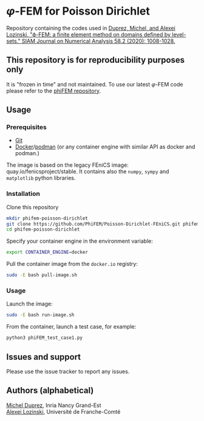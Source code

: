 # $\varphi$-FEM for Poisson Dirichlet

Repository containing the codes used in [Duprez, Michel, and Alexei Lozinski. "ϕ-FEM: a finite element method on domains defined by level-sets." SIAM Journal on Numerical Analysis 58.2 (2020): 1008-1028.](https://hal.science/hal-03685445/document)

## This repository is for reproducibility purposes only

It is "frozen in time" and not maintained.
To use our latest $\varphi$-FEM code please refer to the [phiFEM repository](https://github.com/PhiFEM/Poisson-Dirichlet-fenicsx).

## Usage

### Prerequisites

- [Git](https://git-scm.com/)
- [Docker](https://www.docker.com/)/[podman](https://podman.io/) (or any container engine with similar API as docker and podman.)

The image is based on the legacy FEniCS image: quay.io/fenicsproject/stable.
It contains also the `numpy`, `sympy` and `matplotlib` python libraries.

### Installation

Clone this repository
```bash
mkdir phifem-poisson-dirichlet
git clone https://github.com/PhiFEM/Poisson-Dirichlet-FEniCS.git phifem-poisson-dirichlet
cd phifem-poisson-dirichlet
```

Specify your container engine in the environment variable:
```bash
export CONTAINER_ENGINE=docker
```

Pull the container image from the `docker.io` registry:
```bash
sudo -E bash pull-image.sh
```

### Usage

Launch the image:
```bash
sudo -E bash run-image.sh
```

From the container, launch a test case, for example:
```bash
python3 phiFEM_test_case1.py
```

## Issues and support

Please use the issue tracker to report any issues.


## Authors (alphabetical)

[Michel Duprez](https://michelduprez.fr/), Inria Nancy Grand-Est  
[Alexei Lozinski](https://orcid.org/0000-0003-0745-0365), Université de Franche-Comté
